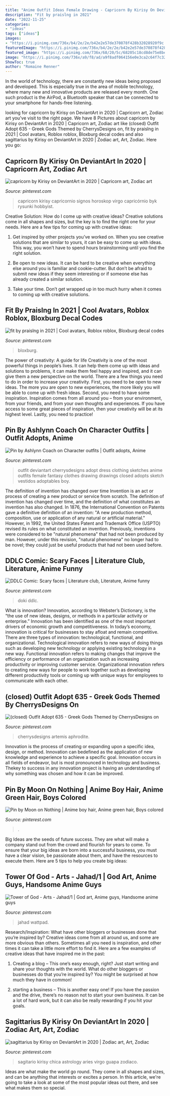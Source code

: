 ```yaml
---
title: "Anime Outfit Ideas Female Drawing - Capricorn By Kirisy On Deviantart In 2020"
description: "Fit by praislng in 2021"
date: "2022-11-25"
categories:
- "ideas"
tags: ["ideas"]
images:
- "https://i.pinimg.com/736x/b4/2e/2e/b42e2e57de370878f428b32028920f9c.jpg"
featuredImage: "https://i.pinimg.com/736x/b4/2e/2e/b42e2e57de370878f428b32028920f9c.jpg"
featured_image: "https://i.pinimg.com/736x/68/20/5c/68205c18cd8de75e8be84ea064cf06b2.jpg"
image: "https://i.pinimg.com/736x/a9/f8/ad/a9f8adf064156e0e3ca2c64f7c32b189.jpg"
ShowToc: true
author: "Romaine Renner"
---
```



In the world of technology, there are constantly new ideas being proposed and developed. This is especially true in the area of mobile technology, where many new and innovative products are released every month. One such product is the AirPod, a Bluetooth speaker that can be connected to your smartphone for hands-free listening.

	

		
looking for capricorn by Kirisy on DeviantArt in 2020 | Capricorn art, Zodiac art you've visit to the right page. We have 8 Pictures about capricorn by Kirisy on DeviantArt in 2020 | Capricorn art, Zodiac art like (closed) Outfit Adopt 635 - Greek Gods Themed by CherrysDesigns on, fit by praislng in 2021 | Cool avatars, Roblox roblox, Bloxburg decal codes and also sagittarius by Kirisy on DeviantArt in 2020 | Zodiac art, Art, Zodiac. Here you go:
		
    
## Capricorn By Kirisy On DeviantArt In 2020 | Capricorn Art, Zodiac Art

<img loading=lazy src="https://i.pinimg.com/736x/8e/41/a9/8e41a9954377c1c01197f0e482bc7b2a.jpg" onerror="this.onerror=null;this.src='https://tse3.mm.bing.net/th?id=OIP.UNuEySKSxQFAmgF5VvtP7QHaKs&amp;pid=15.1';" alt="capricorn by Kirisy on DeviantArt in 2020 | Capricorn art, Zodiac art">

_Source: pinterest.com_

>capricorn kirisy capricornio signos horoskop virgo capricórnio byk rysunki hobbyist. 

	

Creative Solution: How do I come up with creative ideas?
Creative solutions come in all shapes and sizes, but the key is to find the right one for your needs. Here are a few tips for coming up with creative ideas:
1. Get inspired by other projects you’ve worked on. When you see creative solutions that are similar to yours, it can be easy to come up with ideas. This way, you won’t have to spend hours brainstorming until you find the right solution.

2. Be open to new ideas. It can be hard to be creative when everything else around you is familiar and cookie-cutter. But don’t be afraid to submit new ideas if they seem interesting or if someone else has already created a similar solution.

3. Take your time. Don’t get wrapped up in too much hurry when it comes to coming up with creative solutions.

    
## Fit By Praislng In 2021 | Cool Avatars, Roblox Roblox, Bloxburg Decal Codes

<img loading=lazy src="https://i.pinimg.com/736x/b4/2e/2e/b42e2e57de370878f428b32028920f9c.jpg" onerror="this.onerror=null;this.src='https://tse3.mm.bing.net/th?id=OIP.MUtlQFFbJ-mcSWyv2d62_QHaNO&amp;pid=15.1';" alt="fit by praislng in 2021 | Cool avatars, Roblox roblox, Bloxburg decal codes">

_Source: pinterest.com_

>bloxburg. 

	

The power of creativity: A guide for life
Creativity is one of the most powerful things in people’s lives. It can help them come up with ideas and solutions to problems, it can make them feel happy and inspired, and it can give them a new perspective on the world.
There are a few things you need to do in order to increase your creativity. First, you need to be open to new ideas. The more you are open to new experiences, the more likely you will be able to come up with fresh ideas. Second, you need to have some inspiration. Inspiration comes from all around you – from your environment, from your friends, and from your own thoughts and experiences. If you have access to some great pieces of inspiration, then your creativity will be at its highest level. Lastly, you need to practice!

    
## Pin By Ashlynn Coach On Character Outfits | Outfit Adopts, Anime

<img loading=lazy src="https://i.pinimg.com/736x/83/d0/6d/83d06d0496e996d677f5142cb15333cd.jpg" onerror="this.onerror=null;this.src='https://tse1.mm.bing.net/th?id=OIP.8qODQ63Xl2us5iE2Vad8qQHaN3&amp;pid=15.1';" alt="Pin by Ashlynn Coach on Character outfits | Outfit adopts, Anime">

_Source: pinterest.com_

>outfit deviantart cherrysdesigns adopt dress clothing sketches anime outfits female fantasy clothes drawing drawings closed adopts sketch vestidos adoptables boy. 

	

The definition of invention has changed over time
Invention is an act or process of creating a new product or service from scratch. The definition of invention has changed over time, and the definition of what constitutes an invention has also changed.  In 1876, the International Convention on Patents gave a definitive definition of an invention: "A new production method, composition, use or application of any natural or artificial material." 
However, in 1992, the United States Patent and Trademark Office (USPTO) revised its rules on what constituted an invention. Previously, inventions were considered to be "natural phenomena" that had not been produced by man. However, under this revision, "natural phenomena" no longer had to be novel; they could just be useful products that had not been used before.

    
## DDLC Comic: Scary Faces | Literature Club, Literature, Anime Funny

<img loading=lazy src="https://i.pinimg.com/736x/1d/1a/b5/1d1ab5f4ce6f33e1c7c0dde9b69b5cef.jpg" onerror="this.onerror=null;this.src='https://tse4.mm.bing.net/th?id=OIP.SMydZiFmu7t9tLtILH_y6wHaPN&amp;pid=15.1';" alt="DDLC Comic: Scary faces | Literature club, Literature, Anime funny">

_Source: pinterest.com_

>doki ddlc. 

	

What is innovation?
Innovation, according to Webster’s Dictionary, is the “the use of new ideas, designs, or methods in a particular activity or enterprise.” Innovation has been identified as one of the most important drivers of economic growth and competitiveness. In today’s economy, innovation is critical for businesses to stay afloat and remain competitive. There are three types of innovation: technological, functional, and organizational.
Technological innovation refers to new ways of doing things such as developing new technology or applying existing technology in a new way. Functional innovation refers to making changes that improve the efficiency or performance of an organization such as increasing productivity or improving customer service. Organizational innovation refers to creating new ways for people to work together such as developing different productivity tools or coming up with unique ways for employees to communicate with each other.

    
## (closed) Outfit Adopt 635 - Greek Gods Themed By CherrysDesigns On

<img loading=lazy src="https://i.pinimg.com/736x/a9/f8/ad/a9f8adf064156e0e3ca2c64f7c32b189.jpg" onerror="this.onerror=null;this.src='https://tse3.mm.bing.net/th?id=OIP.1BAhh7JQ1lpMjJ2MBNtXegHaK4&amp;pid=15.1';" alt="(closed) Outfit Adopt 635 - Greek Gods Themed by CherrysDesigns on">

_Source: pinterest.com_

>cherrysdesigns artemis aphrodite. 

	

Innovation is the process of creating or expanding upon a specific idea, design, or method. Innovation can bedefined as the application of new knowledge and experience to achieve a specific goal. Innovation occurs in all fields of endeavor, but is most pronounced in technology and business. Thekey to success in any innovation project is having an understanding of why something was chosen and how it can be improved.

    
## Pin By Moon On Nothing | Anime Boy Hair, Anime Green Hair, Boys Colored

<img loading=lazy src="https://i.pinimg.com/736x/52/f9/7b/52f97bcbe842e302671cf49ed053ff63.jpg" onerror="this.onerror=null;this.src='https://tse1.mm.bing.net/th?id=OIP.Tskp_BlquYymTFkRphxa5gAAAA&amp;pid=15.1';" alt="Pin by Moon on Nothing | Anime boy hair, Anime green hair, Boys colored">

_Source: pinterest.com_

>. 

	

Big Ideas are the seeds of future success. They are what will make a company stand out from the crowd and flourish for years to come. To ensure that your big ideas are born into a successful business, you must have a clear vision, be passionate about them, and have the resources to execute them. Here are 5 tips to help you create big ideas: 

    
## Tower Of God - Arts - Jahad/1 | God Art, Anime Guys, Handsome Anime Guys

<img loading=lazy src="https://i.pinimg.com/736x/68/20/5c/68205c18cd8de75e8be84ea064cf06b2.jpg" onerror="this.onerror=null;this.src='https://tse1.mm.bing.net/th?id=OIP.1_xzjBkObD5aKPK6IUt-TgHaLr&amp;pid=15.1';" alt="Tower of God - Arts - Jahad/1 | God art, Anime guys, Handsome anime guys">

_Source: pinterest.com_

>jahad wattpad. 

	

Research/Inspiration: What have other bloggers or businesses done that you’re inspired by?
Creative ideas come from all around us, and some are more obvious than others. Sometimes all you need is inspiration, and other times it can take a little more effort to find it. Here are a few examples of creative ideas that have inspired me in the past: 
1. Creating a blog – This one’s easy enough, right? Just start writing and share your thoughts with the world. What do other bloggers or businesses do that you’re inspired by? You might be surprised at how much they have in common! 

2. starting a business – This is another easy one! If you have the passion and the drive, there’s no reason not to start your own business. It can be a lot of hard work, but it can also be really rewarding if you hit your goals.

    
## Sagittarius By Kirisy On DeviantArt In 2020 | Zodiac Art, Art, Zodiac

<img loading=lazy src="https://i.pinimg.com/736x/93/0c/b1/930cb10b1ed050e4c46d18563976b732.jpg" onerror="this.onerror=null;this.src='https://tse2.mm.bing.net/th?id=OIP.FGX1dbx5GKf0_-EKNvVnYwHaKs&amp;pid=15.1';" alt="sagittarius by Kirisy on DeviantArt in 2020 | Zodiac art, Art, Zodiac">

_Source: pinterest.com_

>sagitario kirisy chica astrology aries virgo guapa zodiaco. 

	

Ideas are what make the world go round. They come in all shapes and sizes, and can be anything that interests or excites a person. In this article, we're going to take a look at some of the most popular ideas out there, and see what makes them so special.

